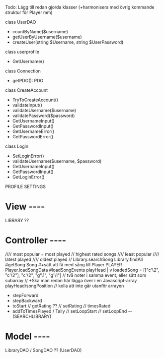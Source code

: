 Todo: Lägg till redan gjorda klasser (+harmonisera med övrig kommande struktur för Player mm)

class UserDAO
- countByName($username)
- getUserByUsername($username)
- createUser(string $Username, string $UserPassword)

class userprofile
- GetUsername()

class Connection
- getPDO(): PDO

class CreateAccount
- TryToCreateAccount()
- validateInput()
- validateUsername($username)
- validatePassword($password)
- GetUsernameInput()
- GetPasswordInput()
- GetUsernameError()
- GetPasswordError()

class Login
- SetLoginError()
- validateUsername($username, $password)
- GetUsernameInput()
- GetPasswordInput()
- GetLoginError()

 
PROFILE
SETTINGS

# View ----
LIBRARY ??

# Controller ----
//// most popular = most played
//   highest rated songs
////   least popular
//// latest played
////   oldest played
//   Library.searchSong
Library.findAll  #getSong
Song   #+sätt att få med sång till Player
PLAYER
  Player.loadSongData  #loadSongEvents
               playHead
                  |
                  v
  loadedSong = [["c'\2", "c'\2"], "c'\2", "g'\1", "g'\1"]
     // två noter i samma event, eller sätt som subarray
     // +Ska man redan här lägga över i en Javascript-array
  playHead/songPosition
     // kolla att inte går utanför arrayen
- stepForward
- stepBackward
- toStart
// getRating   ??
// setRating
//   timesRated
- addToTimesPlayed / Tally
// setLoopStart
// setLoopEnd
--
(SEARCHLIBRARY)

# Model ----
LibraryDAO / SongDAO ??
(UserDAO)



